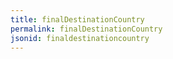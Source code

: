 ```yaml
---
title: finalDestinationCountry
permalink: finalDestinationCountry
jsonid: finaldestinationcountry
---
```

